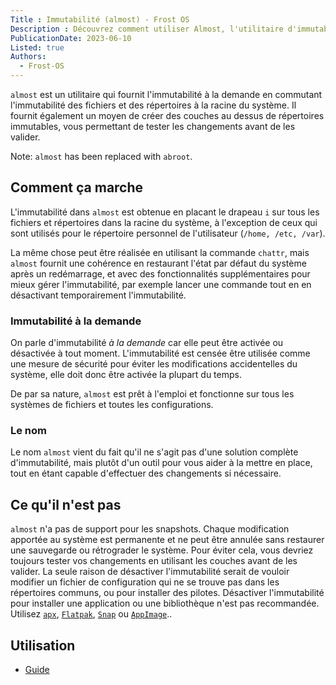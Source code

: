 ```yaml
---
Title : Immutabilité (almost) - Frost OS
Description : Découvrez comment utiliser Almost, l'utilitaire d'immutabilité à la demande.
PublicationDate: 2023-06-10
Listed: true
Authors: 
  - Frost-OS
---
```


`almost` est un utilitaire qui fournit l'immutabilité à la demande en commutant l'immutabilité
des fichiers et des répertoires à la racine du système. Il fournit également
un moyen de créer des couches au dessus de répertoires immutables, vous permettant de tester
les changements avant de les valider.

Note: `almost` has been replaced with `abroot`.

## Comment ça marche

L'immutabilité dans `almost` est obtenue en placant le drapeau `i` sur tous les fichiers et répertoires dans la racine du système, à l'exception de ceux qui sont utilisés pour le répertoire personnel de l'utilisateur (`/home, /etc, /var`).

La même chose peut être réalisée en utilisant la commande `chattr`, mais `almost` fournit une
cohérence en restaurant l'état par défaut du système après un redémarrage, et
avec des fonctionnalités supplémentaires pour mieux gérer l'immutabilité, par exemple lancer une commande tout en
en désactivant temporairement l'immutabilité.

### Immutabilité à la demande

On parle d'immutabilité *à la demande* car elle peut être activée ou désactivée à tout moment.
L'immutabilité est censée être utilisée comme une mesure de sécurité
pour éviter les modifications accidentelles du système, elle doit donc être activée la plupart du temps.

De par sa nature, `almost` est prêt à l'emploi et fonctionne sur tous les systèmes de fichiers et toutes les configurations.

### Le nom

Le nom `almost` vient du fait qu'il ne s'agit pas d'une solution complète d'immutabilité,
mais plutôt d'un outil pour vous aider à la mettre en place,
tout en étant capable d'effectuer des changements si nécessaire.

## Ce qu'il n'est pas

`almost` n'a pas de support pour les snapshots. Chaque modification apportée au
système est permanente et ne peut être annulée sans restaurer une sauvegarde ou rétrograder le système.
Pour éviter cela, vous devriez toujours tester vos changements en utilisant les couches avant de les valider.
La seule raison de désactiver l'immutabilité serait de vouloir modifier
un fichier de configuration qui ne se trouve pas dans les répertoires communs,
ou pour installer des pilotes. Désactiver l'immutabilité pour installer une application ou une bibliothèque n'est pas recommandée.
Utilisez [`apx`](/docs/apx), [`Flatpak`](/docs/flatpak), [`Snap`](/docs/snap) ou [`AppImage`](/docs/appimage)..

## Utilisation

- [Guide](almost-manpage)
